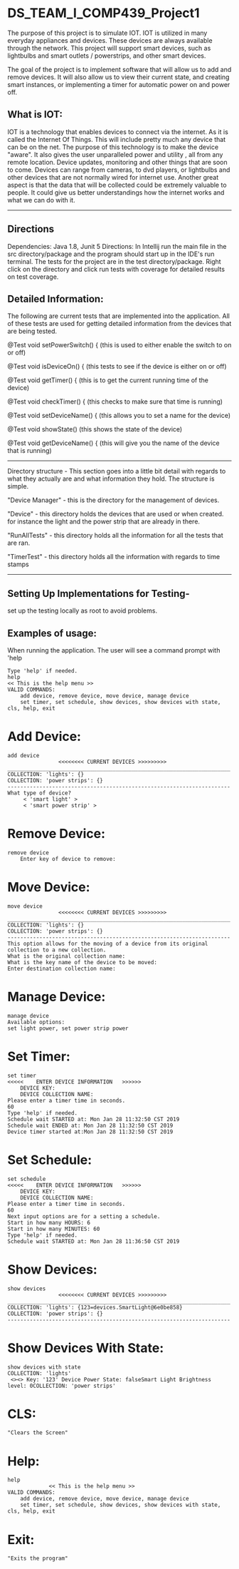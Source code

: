 ﻿# DS_TEAM_I_COMP439_Project1
 
 The purpose of this project is to simulate IOT.  IOT is utilized in many
 everyday appliances and devices.  These devices are always available
 through the network.  This project will support smart devices, such as lightbulbs
 and smart outlets / powerstrips, and other smart devices.
 
 The goal of the project is to implement software that will allow us to
 add and remove devices.  It will also allow us to view their current state,
 and creating smart instances, or implementing a timer for automatic power on 
 and power off.  
 
 ## What is IOT:
 IOT is a technology that enables devices to connect via the internet.  As it is called
 the Internet Of Things.  This will include pretty much any device that can be on the net.
 The purpose of this technology is to make the device "aware".  It also gives the user unparalleled 
 power and utility , all from any remote location.  Device updates, monitoring and other things that are soon to come.
 Devices can range from cameras, to dvd players, or lightbulbs and other devices that are not normally wired for internet use.
 Another great aspect is that the data that will be collected could be extremely valuable to people.  It could give us better
 understandings how the internet works and what we can do with it.

-----------------------------------------------------------------------------------------------------------------------------
## Directions
Dependencies: Java 1.8, Junit 5
Directions: In Intellij run the main file in the src directory/package and the program should start up in the IDE's run terminal.
The tests for the project are in the test directory/package. Right click on the directory and click run tests with coverage for detailed
results on test coverage.

## Detailed Information: 
The following are current tests that are implemented into the application.  All of these tests
are used for getting detailed information from the devices that are being tested.  


   @Test
   void setPowerSwitch() {
   (this is used to either enable the switch to on or off)
    
   @Test
   void isDeviceOn() {
   (this tests to see if the device is either on or off)
    
   @Test
   void getTimer() {
   (this is to get the current running time of the device)
   
   
   @Test
   void checkTimer() {
   (this checks to make sure that time is running)
   
   @Test
   void setDeviceName() {
   (this allows you to set a name for the device)
    
   @Test
   void showState()
   (this shows the state of the device)
   
   @Test
   void getDeviceName() {
   (this will give you the name of the device that is running)
    
-----------------------------------------------------------------------------------------------------------------------------


Directory structure -  This section goes into a little bit detail with regards to what they actually are and what information they hold.
The structure is simple.

"Device Manager" - this is the directory for the management of devices.

"Device" - this directory holds the devices that are used or when created.  for instance the light and the power strip that are already in there.

"RunAllTests" -  this directory holds all the information for all the tests that are ran.

"TimerTest" - this directory holds all the information with regards to time stamps

-----------------------------------------------------------------------------------------------------------------------------

## Setting Up Implementations for Testing-
set up the testing locally as root to avoid problems. 




## Examples of usage:
When running the application.  The user will see a command prompt with 'help
```
Type 'help' if needed.
help
<< This is the help menu >>
VALID COMMANDS:
	add device, remove device, move device, manage device
	set timer, set schedule, show devices, show devices with state, cls, help, exit
```

# Add Device:
```
add device
				<<<<<<<< CURRENT DEVICES >>>>>>>>>
______________________________________________________________________
COLLECTION: 'lights': {}
COLLECTION: 'power strips': {}
----------------------------------------------------------------------
What type of device?
	 < 'smart light' >
	 < 'smart power strip' >
```

# Remove Device:
```
remove device
	Enter key of device to remove:
```

# Move Device:
```
move device
				<<<<<<<< CURRENT DEVICES >>>>>>>>>
______________________________________________________________________
COLLECTION: 'lights': {}
COLLECTION: 'power strips': {}
----------------------------------------------------------------------
This option allows for the moving of a device from its original collection to a new collection.
What is the original collection name:
What is the key name of the device to be moved:
Enter destination collection name:
```
# Manage Device:
```
manage device
Available options:
set light power, set power strip power
```
# Set Timer:
```
set timer
<<<<<	 ENTER DEVICE INFORMATION	>>>>>>
	DEVICE KEY: 
	DEVICE COLLECTION NAME: 
Please enter a timer time in seconds.
60
Type 'help' if needed.
Schedule wait STARTED at: Mon Jan 28 11:32:50 CST 2019
Schedule wait ENDED at: Mon Jan 28 11:32:50 CST 2019
Device timer started at:Mon Jan 28 11:32:50 CST 2019
```
# Set Schedule:
```
set schedule
<<<<<	 ENTER DEVICE INFORMATION	>>>>>>
	DEVICE KEY: 
	DEVICE COLLECTION NAME: 
Please enter a timer time in seconds.
60
Next input options are for a setting a schedule.
Start in how many HOURS: 6
Start in how many MINUTES: 60
Type 'help' if needed.
Schedule wait STARTED at: Mon Jan 28 11:36:50 CST 2019
```
# Show Devices:
```
show devices
				<<<<<<<< CURRENT DEVICES >>>>>>>>>
______________________________________________________________________
COLLECTION: 'lights': {123=devices.SmartLight@6e0be858}
COLLECTION: 'power strips': {}
----------------------------------------------------------------------
```
# Show Devices With State:
```
show devices with state
COLLECTION: 'lights'
 <><> Key: '123' Device Power State: falseSmart Light Brightness level: 0COLLECTION: 'power strips'
```
# CLS:
```
"Clears the Screen"
```
# Help:
```
help
			 << This is the help menu >>
VALID COMMANDS:
	add device, remove device, move device, manage device
	set timer, set schedule, show devices, show devices with state, cls, help, exit
```
# Exit:
```
"Exits the program"
```












 
 
 
 
